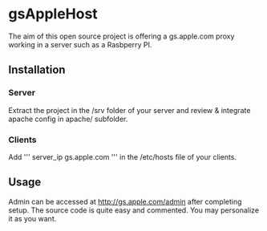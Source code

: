 # gsAppleHost

The aim of this open source project is offering a gs.apple.com proxy working in a server such as a Rasbperry PI.

## Installation

### Server
Extract the project in the /srv folder of your server and review & integrate apache config in apache/ subfolder.

### Clients
Add 
'''
server_ip	gs.apple.com
'''
 in the /etc/hosts file of your clients.

## Usage

Admin can be accessed at http://gs.apple.com/admin after completing setup.
The source code is quite easy and commented. You may personalize it as you want.
